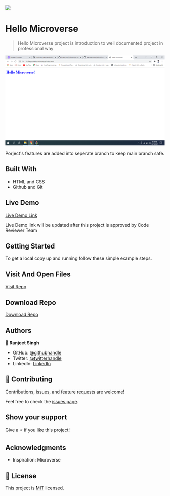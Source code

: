![](https://img.shields.io/badge/Microverse-blueviolet)

# Hello Microverse

> Hello Microverse project is introduction to well documented project in professional way

![screenshot](./webpage_screenshot.png)

Porject's features are added into seperate branch to keep main branch safe.

## Built With

- HTML and CSS
- Github and Git

## Live Demo

[Live Demo Link](https://livedemo.com)

Live Demo link will be updated after this project is approved by Code Reviewer Team


## Getting Started


To get a local copy up and running follow these simple example steps.

## Visit And Open Files 

[Visit Repo](https://github.com/thecodechaser/Hello-Microverse)

## Download Repo

[Download Repo](https://github.com/thecodechaser/Hello-Microverse/archive/refs/heads/main.zip)


## Authors

👤 **Ranjeet Singh**

- GitHub: [@githubhandle](https://github.com/thecodechaser)
- Twitter: [@twitterhandle](https://twitter.com/thecodechaser)
- LinkedIn: [LinkedIn](https://linkedin.com/in/thecodechaser)

## 🤝 Contributing

Contributions, issues, and feature requests are welcome!

Feel free to check the [issues page](https://github.com/thecodechaser/Hello-Microverse/issues).

## Show your support

Give a ⭐️ if you like this project!

## Acknowledgments

- Inspiration: Microverse

## 📝 License

This project is [MIT](./MIT.md) licensed.